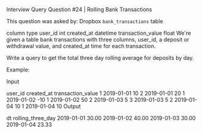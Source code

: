 Interview Query Question #24 | Rolling Bank Transactions

This question was asked by: Dropbox
`bank_transactions` table

column	type
user_id	int
created_at	datetime
transaction_value	float
We're given a table bank transactions with three columns, user_id, a deposit or withdrawal value, and created_at time for each transaction.

Write a query to get the total three day rolling average for deposits by day.

Example:

Input

user_id	created_at	transaction_value
1	2019-01-01	10
2	2019-01-01	20
1	2019-01-02	-10
1	2019-01-02	50
2	2019-01-03	5
3	2019-01-03	5
2	2019-01-04	10
1	2019-01-04	10
Output

dt	rolling_three_day
2019-01-01	30.00
2019-01-02	40.00
2019-01-03	30.00
2019-01-04	23.33
